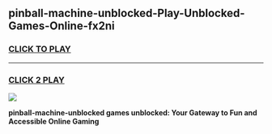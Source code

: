 
## pinball-machine-unblocked-Play-Unblocked-Games-Online-fx2ni
<h3>
<a href="https://premium76.site?title=pinball-machine-unblocked&ref=25A">CLICK TO PLAY</a></h3>
<hr>

<h3>
<a href="https://premium76.site?title=pinball-machine-unblocked&ref=25A">CLICK 2 PLAY</a>
  
</h3>

<a href="https://premium76.site?title=pinball-machine-unblocked&ref=25A"><img src="https://clearcache.store/games.png"></a>


**pinball-machine-unblocked games unblocked: Your Gateway to Fun and Accessible Online Gaming**
